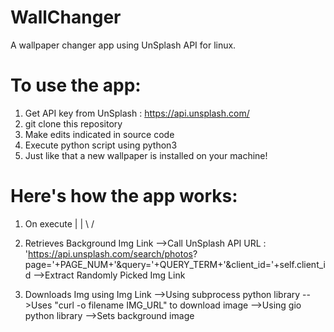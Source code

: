# WallChanger
A wallpaper changer app using UnSplash API for linux.

# To use the app:
1. Get API key from UnSplash : https://api.unsplash.com/
2. git clone this repository
3. Make edits indicated in source code
4. Execute python script using python3 
5. Just like that a new wallpaper is installed on your machine!

# Here's how the app works:

1. On execute
    |
    |
   \ /
2. Retrieves Background Img Link
    -->Call UnSplash API URL : 'https://api.unsplash.com/search/photos?              page='+PAGE_NUM+'&query='+QUERY_TERM+'&client_id='+self.client_id
    -->Extract Randomly Picked Img Link 

3. Downloads Img using Img Link
    -->Using subprocess python library
       -->Uses "curl -o filename IMG_URL" to download image
    -->Using gio python library
       -->Sets background image
